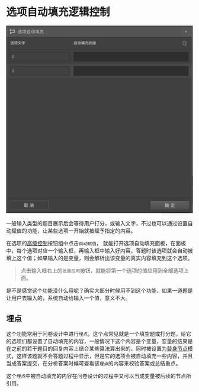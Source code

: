 # 选项自动填充逻辑控制

<img src='./images/opt-auto-input.png'>

一般输入类型的题目展示后会等待用户打分，或输入文字，不过也可以通过设置自动赋值的功能，让某些选项一开始就被赋予指定的内容。

在选项的[高级控制](../node-setting/option.md#高级控制)按钮组中点击`自动赋值`，
就能打开选项自动填充面板，在面板中，每个选项对应一个输入框，再输入框中输入好内容，答题时该选项就会自动被填上这个值；如果输入的是变量，则会解析出该变量的真实内容填充到这个选项。

> 点击输入框右上的`批量应用`按钮，就能将第一个选项的值应用到全部选项上面。

是不是感觉这个功能没什么用呢？确实大部分时候用不到这个功能，如果一道题是让用户去输入的，系统自动给输入一个值，意义不大。

## 埋点

这个功能常用于问卷设计中进行`埋点`，这个点常见就是一个填空题或打分题，给它的选项们都设置了自动填充的内容，一般情况下这个内容是个变量，变量的结果是在之前的若干题目的回复内容上结合某些算法算出来的，同时被设置为[替身节点](../node-setting/advanced.md)模式，这样该题就不会答题过程中显示，但是它的选项会被自动填充一些内容，并且当成答案提交，在分析答案时候可查看该`埋点`的内容来校验答案或总结重点。

这个`埋点`中被自动填充的内容在问卷设计的过程中又可以当成变量被后续的节点所引用。

